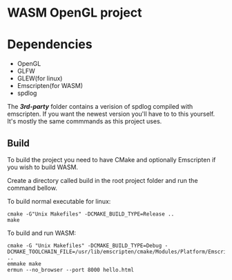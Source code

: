 # WASM OpenGL project

# Dependencies

* OpenGL
* GLFW
* GLEW(for linux)
* Emscripten(for WASM)
* spdlog

The ***3rd-party*** folder contains a verision of spdlog compiled with emscripten. If
you want the newest version you'll have to to this yourself. It's mostly the same commmands
as this project uses. 

## Build
To build the project you need to have CMake and optionally Emscripten if you
wish to build WASM. 

Create a directory called build in the root project folder and run the command bellow.

To build normal executable for linux:
```
cmake -G"Unix Makefiles" -DCMAKE_BUILD_TYPE=Release ..
make
```

To build and run WASM: 
```
cmake -G "Unix Makefiles" -DCMAKE_BUILD_TYPE=Debug -DCMAKE_TOOLCHAIN_FILE=/usr/lib/emscripten/cmake/Modules/Platform/Emscripten.cmake ..
emmake make
ermun --no_browser --port 8000 hello.html
```